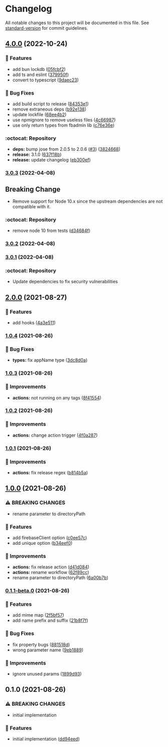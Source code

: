 # Changelog

All notable changes to this project will be documented in this file. See [standard-version](https://github.com/conventional-changelog/standard-version) for commit guidelines.

## [4.0.0](https://github.com/khaosdoctor/multer-firebase-storage/compare/v3.0.3...v4.0.0) (2022-10-24)


### :cactus: Features

* add bun lockdb ([05fcbf2](https://github.com/khaosdoctor/multer-firebase-storage/commit/05fcbf215ca2acf2cce013bc726182a8e06a6aec))
* add ts and eslint ([379950f](https://github.com/khaosdoctor/multer-firebase-storage/commit/379950fb15a1fb3dc7eecd70c59b514bed1dd8a9))
* convert to typescript ([9daec23](https://github.com/khaosdoctor/multer-firebase-storage/commit/9daec2385c87ffd255de46b21004571800d6b16d))


### :bug: Bug Fixes

* add build script to release ([84353e1](https://github.com/khaosdoctor/multer-firebase-storage/commit/84353e1fc87df45134f4c4098dfed2724ca43efe))
* remove extraneous deps ([b92e138](https://github.com/khaosdoctor/multer-firebase-storage/commit/b92e13849da0d4c76e79b3194eaf68707099d0b4))
* update lockfile ([68ee4b2](https://github.com/khaosdoctor/multer-firebase-storage/commit/68ee4b29dba64478b7cf8652972060883384246c))
* use npmignore to remove useless files ([4c66987](https://github.com/khaosdoctor/multer-firebase-storage/commit/4c66987a7c6bbf3398e3d70926b54817432e2900))
* use only return types from fbadmin lib ([c76e36e](https://github.com/khaosdoctor/multer-firebase-storage/commit/c76e36ec5273edb9f8314dc7009b2c945fa52040))


### :octocat: Repository

* **deps:** bump jose from 2.0.5 to 2.0.6 ([#3](https://github.com/khaosdoctor/multer-firebase-storage/issues/3)) ([3824668](https://github.com/khaosdoctor/multer-firebase-storage/commit/38246685faeff61818a9e22b7daa87364965c3cd))
* **release:** 3.1.0 ([637f18b](https://github.com/khaosdoctor/multer-firebase-storage/commit/637f18b79a8663a08628237132b9d493b6361b58))
* **release:** update changelog ([eb300ef](https://github.com/khaosdoctor/multer-firebase-storage/commit/eb300ef7fae8b6d5fcb290a333ee91b7d3b45c5b))

### [3.0.3](https://github.com/khaosdoctor/multer-firebase-storage/compare/v3.0.2...v3.0.3) (2022-04-08)

## Breaking Change

- Remove support for Node 10.x since the upstream dependencies are not compatible with it.


### :octocat: Repository

* remove node 10 from tests ([d34684f](https://github.com/khaosdoctor/multer-firebase-storage/commit/d34684f8b911e17954d978e5f815b26148145be9))

### [3.0.2](https://github.com/khaosdoctor/multer-firebase-storage/compare/v3.0.1...v3.0.2) (2022-04-08)

### [3.0.1](https://github.com/khaosdoctor/multer-firebase-storage/compare/v3.0.0...v3.0.1) (2022-04-08)

### :octocat: Repository

* Update dependencies to fix security vulnerabilities

## [2.0.0](https://github.com/khaosdoctor/multer-firebase-storage/compare/v1.0.4...v2.0.0) (2021-08-27)


### :cactus: Features

* add hooks ([4a3e511](https://github.com/khaosdoctor/multer-firebase-storage/commit/4a3e511acaae2d3fa1a3f5bc5f88f284e6520486))

### [1.0.4](https://github.com/khaosdoctor/multer-firebase-storage/compare/v1.0.3...v1.0.4) (2021-08-26)


### :bug: Bug Fixes

* **types:** fix appName type ([3dc8d0a](https://github.com/khaosdoctor/multer-firebase-storage/commit/3dc8d0a72f5035b8989f4d4de5e931f30371046c))

### [1.0.3](https://github.com/khaosdoctor/multer-firebase-storage/compare/v1.0.2...v1.0.3) (2021-08-26)


### :butterfly: Improvements

* **actions:** not running on any tags ([8f41554](https://github.com/khaosdoctor/multer-firebase-storage/commit/8f4155490d13ec38b69417e2f439c1e6f781c395))

### [1.0.2](https://github.com/khaosdoctor/multer-firebase-storage/compare/v1.0.1...v1.0.2) (2021-08-26)


### :butterfly: Improvements

* **actions:** change action trigger ([4f0a287](https://github.com/khaosdoctor/multer-firebase-storage/commit/4f0a2873d571f747791591fb469eeade6c89ac4b))

### [1.0.1](https://github.com/khaosdoctor/multer-firebase-storage/compare/v1.0.0...v1.0.1) (2021-08-26)


### :butterfly: Improvements

* **actions:** fix release regex ([b814b5a](https://github.com/khaosdoctor/multer-firebase-storage/commit/b814b5aee627e155ecbbb9915b4bb88005f91ad3))

## [1.0.0](https://github.com/khaosdoctor/multer-firebase-storage/compare/v0.1.1-beta.0...v1.0.0) (2021-08-26)


### ⚠ BREAKING CHANGES

* rename parameter to directoryPath

### :cactus: Features

* add firebaseClient option ([c0ee57c](https://github.com/khaosdoctor/multer-firebase-storage/commit/c0ee57ce5d0d6af75773ec4102417726c00bacad))
* add unique option ([b34eef0](https://github.com/khaosdoctor/multer-firebase-storage/commit/b34eef0071711850f074f3174c070eafa08fe43c))


### :butterfly: Improvements

* **actions:** fix release action ([d41d084](https://github.com/khaosdoctor/multer-firebase-storage/commit/d41d08482d1370d80a6823e805690afeeb23ce7b))
* **actions:** rename workflow ([62f89cc](https://github.com/khaosdoctor/multer-firebase-storage/commit/62f89cca502f7799a5d90e58b757655e7d22982f))
* rename parameter to directoryPath ([6a00b7b](https://github.com/khaosdoctor/multer-firebase-storage/commit/6a00b7b4e6e653660e717ddb480de795becca2ac))

### [0.1.1-beta.0](https://github.com/khaosdoctor/multer-firebase-storage/compare/v0.1.0...v0.1.1-beta.0) (2021-08-26)


### :cactus: Features

* add mime map ([2f5bf57](https://github.com/khaosdoctor/multer-firebase-storage/commit/2f5bf57c900de334bc130c1009cd54dec310a6f5))
* add name prefix and suffix ([21b8f7f](https://github.com/khaosdoctor/multer-firebase-storage/commit/21b8f7f22c98c5a3d3c47ff04d5616971acd20d9))


### :bug: Bug Fixes

* fix property bugs ([881518d](https://github.com/khaosdoctor/multer-firebase-storage/commit/881518db3c7e6eda8e2c1e7049d940658b5975ce))
* wrong parameter name ([9eb1889](https://github.com/khaosdoctor/multer-firebase-storage/commit/9eb188968c4df7e551a4f984e5653815490e8c99))


### :butterfly: Improvements

* ignore unused params ([1899d93](https://github.com/khaosdoctor/multer-firebase-storage/commit/1899d937e1abe7611af8e5261081e63d8353784a))

## 0.1.0 (2021-08-26)


### ⚠ BREAKING CHANGES

* initial implementation

### :cactus: Features

* initial implementation ([dd94eed](https://github.com/khaosdoctor/multer-firebase-storage/commit/dd94eed809c6dae1f6769703bef365b6479e8ce9))
